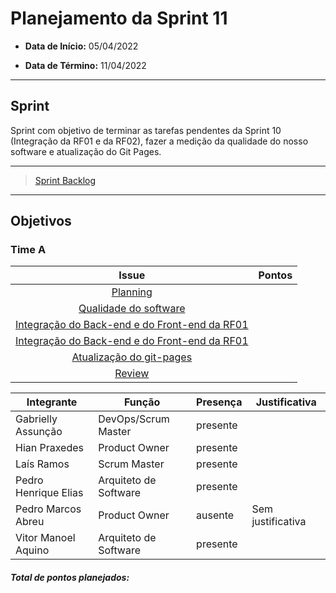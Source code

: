 # Planejamento da Sprint 11

- **Data de Início:** 05/04/2022

- **Data de Término:** 11/04/2022

---

## Sprint 
Sprint com objetivo de terminar as tarefas pendentes da Sprint 10 (Integração da RF01 e da RF02), fazer a medição da qualidade do nosso software e atualização do Git Pages.


---

> [Sprint Backlog](https://github.com/fga-eps-mds/2021.2-Sigaa-Plus/milestone/13)
---


## Objetivos
### Time A
|                                      Issue                                       | Pontos |
| :------------------------------------------------------------------------------: | :----: |
| [Planning](https://github.com/fga-eps-mds/2021.2-Sigaa-Plus/issues/244) |      |
|               [Qualidade do software](https://github.com/fga-eps-mds/2021.2-Sigaa-Plus/issues/246)      |  |
|[Integração do Back-end e do Front-end da RF01](https://github.com/fga-eps-mds/2021.2-Sigaa-Plus/issues/227)      |  |  
|[Integração do Back-end e do Front-end da RF01](https://github.com/fga-eps-mds/2021.2-Sigaa-Plus/issues/228)      |  | 
|[Atualização do  git-pages](https://github.com/fga-eps-mds/2021.2-Sigaa-Plus/issues/245)      
|[Review](https://github.com/fga-eps-mds/2021.2-Sigaa-Plus/issues/247)      |  | 


| Integrante|Função|Presença|Justificativa|
|--------------|-------------|-------|----------------------| 
| Gabrielly Assunção |DevOps/Scrum Master |presente | |  
| Hian Praxedes |Product Owner |presente | |  
| Laís Ramos |Scrum Master | presente| |
| Pedro Henrique Elias |Arquiteto de Software |presente | |  
| Pedro Marcos Abreu |Product Owner |ausente | Sem justificativa|
| Vitor Manoel Aquino|Arquiteto de Software |presente | |

<h4><i>Total de pontos planejados: </i></h4>